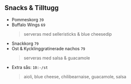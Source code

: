 ## Snacks & Tilltugg

* Pommeskorg `39`
* Buffalo Wings `69`
  > serveras med selleristicks & blue cheesedip
* Snackkorg `79`
* Ost & Kycklinggratinerade nachos `79`
  > serveras med salsa & guacamole
* Extra sås: `10:-/st`
  > aioli, blue cheese, chilibearnaise, guacamole, salsa
